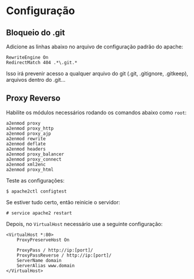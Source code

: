 Configuração
============

Bloqueio do .git
----------------

Adicione as linhas abaixo no arquivo de configuração padrão do apache:

~~~
RewriteEngine On
RedirectMatch 404 .*\.git.*
~~~

Isso irá prevenir acesso a qualquer arquivo do git (.git, .gitignore, .gitkeep), arquivos dentro do .git...

Proxy Reverso
-------------

Habilite os módulos necessários rodando os comandos abaixo como `root`:

~~~
a2enmod proxy
a2enmod proxy_http
a2enmod proxy_ajp
a2enmod rewrite
a2enmod deflate
a2enmod headers
a2enmod proxy_balancer
a2enmod proxy_connect
a2enmod xml2enc
a2enmod proxy_html
~~~

Teste as configurações:

~~~
$ apache2ctl configtest
~~~

Se estiver tudo certo, então reinicie o servidor:

~~~
# service apache2 restart
~~~

Depois, no `VirtualHost` necessário use a seguinte configuração:

~~~
<VirtualHost *:80>
    ProxyPreserveHost On

    ProxyPass / http://ip:[port]/
    ProxyPassReverse / http://ip:[port]/
    ServerName domain
    ServerAlias www.domain
</VirtualHost>
~~~
